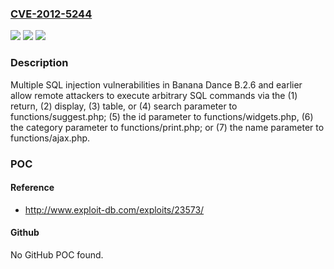### [CVE-2012-5244](https://cve.mitre.org/cgi-bin/cvename.cgi?name=CVE-2012-5244)
![](https://img.shields.io/static/v1?label=Product&message=n%2Fa&color=blue)
![](https://img.shields.io/static/v1?label=Version&message=n%2Fa&color=blue)
![](https://img.shields.io/static/v1?label=Vulnerability&message=n%2Fa&color=brighgreen)

### Description

Multiple SQL injection vulnerabilities in Banana Dance B.2.6 and earlier allow remote attackers to execute arbitrary SQL commands via the (1) return, (2) display, (3) table, or (4) search parameter to functions/suggest.php; (5) the id parameter to functions/widgets.php, (6) the category parameter to functions/print.php; or (7) the name parameter to functions/ajax.php.

### POC

#### Reference
- http://www.exploit-db.com/exploits/23573/

#### Github
No GitHub POC found.

